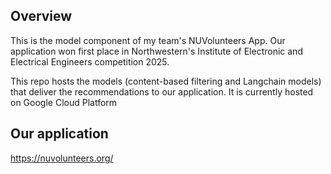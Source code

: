 ## Overview 

This is the model component of my team's NUVolunteers App.
Our application won first place in Northwestern's Institute of Electronic and Electrical Engineers competition 2025.

This repo hosts the models (content-based filtering and Langchain models) that deliver the recommendations to our application. It is currently hosted on Google Cloud Platform

## Our application
https://nuvolunteers.org/ 
